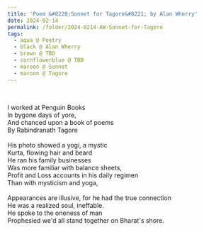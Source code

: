 ```yaml
---
title: 'Poem &#8220;Sonnet for Tagore&#8221; by Alan Wherry'
date: 2024-02-14
permalink: /folder/2024-0214-AW-Sonnet-for-Tagore
tags:
  - aqua @ Poetry
  - black @ Alan Wherry
  - brown @ TBD
  - cornflowerblue @ TBD
  - maroon @ Sonnet
  - maroon @ Tagore
---
```


<br>

<p>
I worked at Penguin Books<br>
In bygone days of yore,<br>
And chanced upon a book of poems<br>
By Rabindranath Tagore<br>
<br>
His photo showed a yogi, a mystic<br>
Kurta, flowing hair and beard<br>
He ran his family businesses<br>
Was more familiar with balance sheets,<br>
Profit and Loss accounts in his daily regimen<br>
Than with mysticism and yoga,<br>
<br>
Appearances are illusive, for he had the true connection<br>
He was a realized soul, ineffable.<br>
He spoke to the oneness of man<br>
Prophesied we'd all stand together on Bharat's shore.<br>
</p>